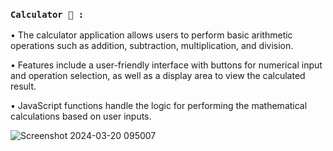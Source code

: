 ### `Calculator 💫 :`

• The calculator application allows users to perform basic arithmetic operations such as addition, subtraction, multiplication, and division.

• Features include a user-friendly interface with buttons for numerical input and operation selection, as well as a display area to view the calculated result.

• JavaScript functions handle the logic for performing the mathematical calculations based on user inputs.

![Screenshot 2024-03-20 095007](https://github.com/kaushikvaniya/Front-End-Projects/assets/141440190/ff511229-649f-4382-991a-da8eeedd46c2)

